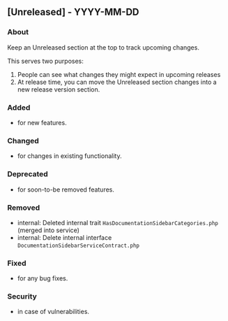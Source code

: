 ## [Unreleased] - YYYY-MM-DD

### About

Keep an Unreleased section at the top to track upcoming changes.

This serves two purposes:

1. People can see what changes they might expect in upcoming releases
2. At release time, you can move the Unreleased section changes into a new release version section.

### Added
- for new features.

### Changed
- for changes in existing functionality.

### Deprecated
- for soon-to-be removed features.

### Removed
- internal: Deleted internal trait `HasDocumentationSidebarCategories.php` (merged into service)
- internal: Delete internal interface `DocumentationSidebarServiceContract.php`

### Fixed
- for any bug fixes.

### Security
- in case of vulnerabilities.

